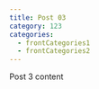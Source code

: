 ```yaml
---
title: Post 03
category: 123
categories:
  - frontCategories1
  - frontCategories2
---
```

Post 3 content
